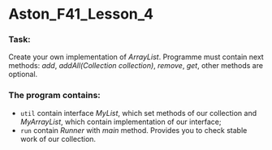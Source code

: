 # Aston_F41_Lesson_4

### Task:
Create your own implementation of _ArrayList_. Programme must contain next methods: _add_, _addAll(Collection collection)_, _remove_, _get_, other methods are optional. 

### The program contains:
- `util` contain interface _MyList_, which set methods of our collection and _MyArrayList_, which contain implementation of our interface;
- `run` contain _Runner_ with _main_ method. Provides you to check stable work of our collection.
